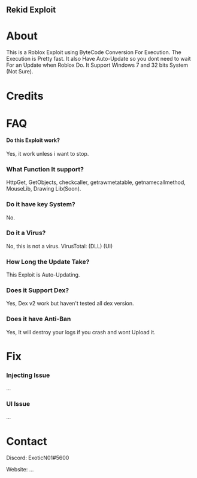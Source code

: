 ## Rekid Exploit

# About
This is a Roblox Exploit using ByteCode Conversion For Execution. 
The Execution is Pretty fast. 
It also Have Auto-Update so you dont need to wait For an Update when Roblox Do.
It Support Windows 7 and 32 bits System (Not Sure).

# Credits

# FAQ
#### Do this Exploit work?
Yes, it work unless i want to stop.
### What Function It support?
HttpGet, GetObjects, checkcaller, getrawmetatable, getnamecallmethod, MouseLib, Drawing Lib(Soon).
### Do it have key System?
No.
### Do it a Virus?
No, this is not a virus.
VirusTotal:
(DLL)
(UI)
### How Long the Update Take?
This Exploit is Auto-Updating. 
### Does it Support Dex?
Yes, Dex v2 work but haven't tested all dex version.
### Does it have Anti-Ban
Yes, It will destroy your logs if you crash and wont Upload it.

# Fix
### Injecting Issue
...
### UI Issue
...

# Contact
Discord: ExoticN01#5600

Website: ...
